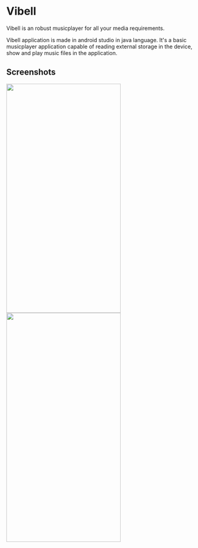 # Vibell
Vibell is an robust musicplayer for all your media requirements.

Vibell application is made in android studio in java language. It's a basic musicplayer application capable of reading external storage in the device, 
show and play music files in the application.


## Screenshots

<img src="https://user-images.githubusercontent.com/88244333/143455941-ca3935fe-ef04-40ae-9e8e-82e7555b3fb7.jpeg" width="300" height="600"> <img src="https://user-images.githubusercontent.com/88244333/143455947-24772d61-a67d-4309-9812-26be2a394e0b.jpeg" width="300" height="600">



